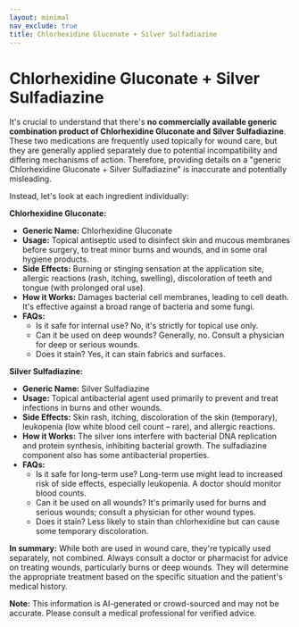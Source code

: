 ```yaml
---
layout: minimal
nav_exclude: true
title: Chlorhexidine Gluconate + Silver Sulfadiazine
---
```


# Chlorhexidine Gluconate + Silver Sulfadiazine

It's crucial to understand that there's **no commercially available generic combination product of Chlorhexidine Gluconate and Silver Sulfadiazine**.  These two medications are frequently used topically for wound care, but they are generally applied separately due to potential incompatibility and differing mechanisms of action.  Therefore, providing details on a "generic Chlorhexidine Gluconate + Silver Sulfadiazine" is inaccurate and potentially misleading.

Instead, let's look at each ingredient individually:


**Chlorhexidine Gluconate:**

* **Generic Name:** Chlorhexidine Gluconate
* **Usage:** Topical antiseptic used to disinfect skin and mucous membranes before surgery, to treat minor burns and wounds, and in some oral hygiene products.
* **Side Effects:**  Burning or stinging sensation at the application site, allergic reactions (rash, itching, swelling), discoloration of teeth and tongue (with prolonged oral use).
* **How it Works:** Damages bacterial cell membranes, leading to cell death.  It's effective against a broad range of bacteria and some fungi.
* **FAQs:**
    * Is it safe for internal use? No, it's strictly for topical use only.
    * Can it be used on deep wounds?  Generally, no.  Consult a physician for deep or serious wounds.
    * Does it stain? Yes, it can stain fabrics and surfaces.


**Silver Sulfadiazine:**

* **Generic Name:** Silver Sulfadiazine
* **Usage:** Topical antibacterial agent used primarily to prevent and treat infections in burns and other wounds.
* **Side Effects:**  Skin rash, itching, discoloration of the skin (temporary), leukopenia (low white blood cell count – rare), and allergic reactions.
* **How it Works:** The silver ions interfere with bacterial DNA replication and protein synthesis, inhibiting bacterial growth.  The sulfadiazine component also has some antibacterial properties.
* **FAQs:**
    * Is it safe for long-term use?  Long-term use might lead to increased risk of side effects, especially leukopenia.  A doctor should monitor blood counts.
    * Can it be used on all wounds?  It's primarily used for burns and serious wounds; consult a physician for other wound types.
    * Does it stain?  Less likely to stain than chlorhexidine but can cause some temporary discoloration.


**In summary:** While both are used in wound care, they're typically used separately, not combined.  Always consult a doctor or pharmacist for advice on treating wounds, particularly burns or deep wounds.  They will determine the appropriate treatment based on the specific situation and the patient's medical history.


**Note:** This information is AI-generated or crowd-sourced and may not be accurate. Please consult a medical professional for verified advice.